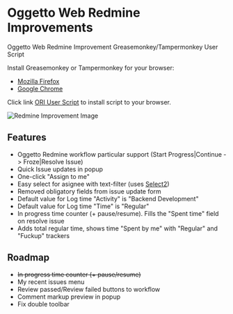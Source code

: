 Oggetto Web Redmine Improvements
================================

Oggetto Web Redmine Improvement Greasemonkey/Tampermonkey User Script

Install Greasemonkey or Tampermonkey for your browser:

* [Mozilla Firefox](https://addons.mozilla.org/ru/firefox/addon/greasemonkey/)
* [Google Chrome](https://chrome.google.com/webstore/detail/tampermonkey/dhdgffkkebhmkfjojejmpbldmpobfkfo)

Click link [ORI User Script](https://github.com/obukhow/oggetto_redmine_improvements/raw/master/ori.user.js) to install script to your browser.

![Redmine Improvement Image](http://i.imgur.com/Y5PWwA1.jpg)

Features
--------

* Oggetto Redmine workflow particular support (Start Progress|Continue -> Froze|Resolve Issue)
* Quick Issue updates in popup
* One-click "Assign to me"
* Easy select for asignee with text-filter (uses [Select2](http://ivaynberg.github.io/select2/))
* Removed obligatory fields from issue update form
* Default value for Log time "Activity" is "Backend Development"
* Default value for Log time "Time" is "Regular"
* In progress time counter (+ pause/resume). Fills the "Spent time" field on resolve issue
* Adds total regular time, shows time "Spent by me" with "Regular" and "Fuckup" trackers

Roadmap
-------

* ~~In progress time counter (+ pause/resume)~~
* My recent issues menu
* Review passed/Review failed buttons to workflow
* Comment markup preview in popup
* Fix double toolbar
